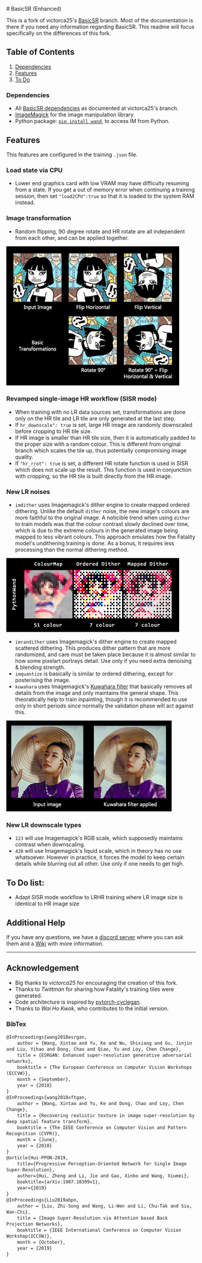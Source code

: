 ﻿﻿﻿﻿﻿﻿# BasicSR (Enhanced)

This is a fork of victorca25's [BasicSR](https://github.com/victorca25/BasicSR/) branch. Most of the documentation is there if you need any information regarding BasicSR. This readme will focus specifically on the differences of this fork.

## Table of Contents
1. [Dependencies](#dependencies)
3. [Features](#features)
4. [To Do](#todo)

### Dependencies

- All [BasicSR dependencies](https://github.com/victorca25/BasicSR/) as documented at victorca25's branch.
- [ImageMagick](https://imagemagick.org/script/download.php) for the image manipulation library. 
- Python package: [`pip install wand`](https://pypi.org/project/Wand/), to access IM from Python.

## Features
This features are configured in the training `.json` file.

### Load state via CPU
- Lower end graphics card with low VRAM may have difficulty resuming from a state. If you get a out of memory error when continuing a training session, then set `"load2CPU":true` so that it is loaded to the system RAM instead.

### Image transformation
- Random flipping, 90 degree rotate and HR rotate are all independent from each other, and can be applied together.

![Basic transforms](figures/basictransforms.png)

### Revamped single-image HR workflow (SISR mode)
- When training with no LR data sources set, transformations are done only on the HR tile and LR tile are only generated at the last step. 
- If `hr_downscale": true` is set, large HR image are randomly downscaled before cropping to HR tile size.
- If HR image is smaller than HR tile size, then it is automatically padded to the proper size with a random colour. This is different from original branch which scales the tile up, thus potentially compromising image quality.
- If `"hr_rrot": true` is set, a different HR rotate function is used in SISR which does not scale up the result. This function is used in conjunction with cropping, so the HR tile is built directly from the HR image.

### New LR noises
- `imdither` uses Imagemagick's dither engine to create mapped ordered dithering. Unlike the default `dither` noise, the new image's colours are more faithful to the original image. A noticible trend when using `dither` to train models was that the colour contrast slowly declined over time, which is due to the extreme colours in the generated image being mapped to less vibrant colours.
  This approach emulates how the Fatality model's undithering training is done. As a bonus, it requires less processing than the normal dithering method.

![comparing dithers](figures/dithercompare.png)

- `imrandither` uses Imagemagick's dither engine to create mapped scattered dithering. This produces dither pattern that are more randomized, and care must be taken place because it is almost similar to how some pixelart portrays detail. Use only if you need extra denoising & blending strength.
- `imquantize` is basically is similar to ordered dithering, except for posterising the image.
- `kuwahara` uses Imagemagick's [Kuwahara filter](https://en.wikipedia.org/wiki/Kuwahara_filter) that basically removes all details from the image and only maintains the general shape. This theoratically help to train inpainting, though it is recommended to use only in short periods since normally the validation phase will act against this.

![Kuwahara filter](figures/kuwahara.png)

### New LR downscale types
- `123` will use Imagemagick's RGB scale, which supposedly maintains contrast when downscaling.
- `420` will use Imagemagick's liquid scale, which in theory has no use whatsoever. However in practice, it forces the model to keep certain details while blurring out all other. Use only if one needs to get high.

## To Do list:
- Adapt SISR mode workflow to LRHR training where LR image size is identical to HR image size

## Additional Help 

If you have any questions, we have a [discord server](https://discord.gg/cpAUpDK) where you can ask them and a [Wiki](https://upscale.wiki) with more information.

---

## Acknowledgement
- Big thanks to *victorca25* for encouraging the creation of this fork.
- Thanks to *Twittman* for sharing how Fatality's training tiles were generated.
- Code architecture is inspired by [pytorch-cyclegan](https://github.com/junyanz/pytorch-CycleGAN-and-pix2pix).
- Thanks to *Wai Ho Kwok*, who contributes to the initial version.

### BibTex

    @InProceedings{wang2018esrgan,
        author = {Wang, Xintao and Yu, Ke and Wu, Shixiang and Gu, Jinjin and Liu, Yihao and Dong, Chao and Qiao, Yu and Loy, Chen Change},
        title = {ESRGAN: Enhanced super-resolution generative adversarial networks},
        booktitle = {The European Conference on Computer Vision Workshops (ECCVW)},
        month = {September},
        year = {2018}
    }
    @InProceedings{wang2018sftgan,
        author = {Wang, Xintao and Yu, Ke and Dong, Chao and Loy, Chen Change},
        title = {Recovering realistic texture in image super-resolution by deep spatial feature transform},
        booktitle = {The IEEE Conference on Computer Vision and Pattern Recognition (CVPR)},
        month = {June},
        year = {2018}
    }
    @article{Hui-PPON-2019,
        title={Progressive Perception-Oriented Network for Single Image Super-Resolution},
        author={Hui, Zheng and Li, Jie and Gao, Xinbo and Wang, Xiumei},
        booktitle={arXiv:1907.10399v1},
        year={2019}
    }
    @InProceedings{Liu2019abpn,
        author = {Liu, Zhi-Song and Wang, Li-Wen and Li, Chu-Tak and Siu, Wan-Chi},
        title = {Image Super-Resolution via Attention based Back Projection Networks},
        booktitle = {IEEE International Conference on Computer Vision Workshop(ICCVW)},
        month = {October},
        year = {2019}
    }






